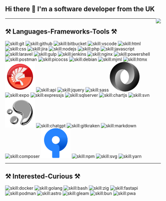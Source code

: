 ## Hi there 👋 I'm a software developer from the UK

<img align="right" src="https://visitor-badge.laobi.icu/badge?page_id=sbrookes76.sbrookes76" />

---
 
## ⚒️ Languages-Frameworks-Tools ⚒️

![skill:git](https://go-skill-icons.vercel.app/api/icons?i=git&theme=light&titles=true "Git version control")
![skill:github](https://go-skill-icons.vercel.app/api/icons?i=github&theme=light&titles=true "Github cloud DVCS")
![skill:bitbucket](https://go-skill-icons.vercel.app/api/icons?i=bitbucket&theme=light&titles=true "Bitbucket cloud DVCS")
![skill:vscode](https://go-skill-icons.vercel.app/api/icons?i=vscode&theme=light&titles=true "Visual Studio Code")
![skill:html](https://go-skill-icons.vercel.app/api/icons?i=html&theme=light&titles=true "HTML")
![skill:css](https://go-skill-icons.vercel.app/api/icons?i=css&theme=light&titles=true "CSS")
![skill:jira](https://go-skill-icons.vercel.app/api/icons?i=jira&theme=light&titles=true "Jira - Atlassian Project Management")
![skill:nodejs](https://go-skill-icons.vercel.app/api/icons?i=nodejs&theme=light&titles=true "Nodejs - JS rutnime")
![skill:php](https://go-skill-icons.vercel.app/api/icons?i=php&theme=light&titles=true "PHP")
![skill:javascript](https://go-skill-icons.vercel.app/api/icons?i=javascript&theme=light&titles=true "JS")
![skill:laravel](https://go-skill-icons.vercel.app/api/icons?i=laravel&theme=light&titles=true "Laravel - PHP framework")
![skill:gulp](https://go-skill-icons.vercel.app/api/icons?i=gulp&theme=light&titles=true "Gulp - task runner")
![skill:jenkins](https://go-skill-icons.vercel.app/api/icons?i=jenkins&theme=light&titles=true "Jenkins CI/CD")
![skill:nginx](https://go-skill-icons.vercel.app/api/icons?i=nginx&theme=light&titles=true "Nginx web server")
![skill:powershell](https://go-skill-icons.vercel.app/api/icons?i=powershell&theme=light&titles=true "Powershell")
![skill:postman](https://go-skill-icons.vercel.app/api/icons?i=postman&theme=light&titles=true "Postman - API design/document/test")
![skill:picocss](https://go-skill-icons.vercel.app/api/icons?i=picocss&theme=light&titles=true "PicoCSS - Minimal css framework")
![skill:debian](https://go-skill-icons.vercel.app/api/icons?i=debian&theme=light&titles=true "Debian - Linux distro")
![skill:mjml](https://go-skill-icons.vercel.app/api/icons?i=mjml&theme=light&titles=true "MJML - Email markup")
![skill:htmx](https://go-skill-icons.vercel.app/api/icons?i=htmx&theme=light&titles=true "Htmx- HTML Extended")
![skill:delphi](https://github.com/SBrookes76/SBrookes76/blob/main/delphi.svg "Delphi - Borland/CodeGear/Embarcadero/Idera IDE and language based on Pascal")
![skill:api](https://go-skill-icons.vercel.app/api/icons?i=api&theme=light&titles=true "API")
![skill:jquery](https://go-skill-icons.vercel.app/api/icons?i=jquery&theme=light&titles=true "jQuery")
![skill:sass](https://go-skill-icons.vercel.app/api/icons?i=sass&theme=light&titles=true "Sass - CSS Pre-Processor")
![skill:json](https://github.com/SBrookes76/SBrookes76/blob/main/json.svg "JSON - JavaScript Object Notation")
![skill:expo](https://go-skill-icons.vercel.app/api/icons?i=expo&theme=light&titles=true "Expo")
![skill:expressjs](https://go-skill-icons.vercel.app/api/icons?i=expressjs&theme=light&titles=true "Expressjs - JS back-end framework")
![skill:sqlserver](https://go-skill-icons.vercel.app/api/icons?i=sqlserver&theme=light&titles=true "SQL Server - Microsoft Database")
![skill:chartjs](https://go-skill-icons.vercel.app/api/icons?i=chartjs&theme=light&titles=true "Chart.js - JS charting")
![skill:svn](https://go-skill-icons.vercel.app/api/icons?i=svn&theme=light&titles=true "SVN - old-school version control")
![skill:hg](https://github.com/SBrookes76/SBrookes76/blob/main/mercurial.svg "Mercurial (hg) version control")
![skill:chatgpt](https://go-skill-icons.vercel.app/api/icons?i=chatgpt&theme=light&titles=true "ChatGPT - dumb AI")
![skill:gitkraken](https://go-skill-icons.vercel.app/api/icons?i=gitkraken&theme=light&titles=true "GitKraken - Git GUI")
![skill:markdown](https://go-skill-icons.vercel.app/api/icons?i=markdown&theme=light&titles=true "Markdown")
![skill:composer](https://go-skill-icons.vercel.app/api/icons?i=composer&theme=light&titles=true "Composer - PHP package management")
![skill:sourcetree](https://github.com/SBrookes76/SBrookes76/blob/main/sourcetree.svg "Sourcetree - Atlassian VCS GUI")
![skill:npm](https://go-skill-icons.vercel.app/api/icons?i=npm&theme=light&titles=true "NPM - Node Package Manager")
![skill:svg](https://go-skill-icons.vercel.app/api/icons?i=svg&theme=light&titles=true "SVG - Vector Graphics Format")
![skill:yarn](https://go-skill-icons.vercel.app/api/icons?i=yarn&theme=light&titles=true "Yarn - NPM alternative")

---

## ⚒️ Interested-Curious ⚒️

![skill:docker](https://go-skill-icons.vercel.app/api/icons?i=docker&theme=light&titles=true "Docker - Containerisation")
![skill:golang](https://go-skill-icons.vercel.app/api/icons?i=golang&theme=light&titles=true "Golang- friendly language")
![skill:bash](https://go-skill-icons.vercel.app/api/icons?i=bash&theme=light&titles=true "Bash - Linux scripting")
![skill:zig](https://go-skill-icons.vercel.app/api/icons?i=zig&theme=light&titles=true "Zig - high-performance language")
![skill:fastapi](https://go-skill-icons.vercel.app/api/icons?i=fastapi&theme=light&titles=true "FastAPI")
![skill:podman](https://go-skill-icons.vercel.app/api/icons?i=podman&theme=light&titles=true "Podman")
![skill:astro](https://go-skill-icons.vercel.app/api/icons?i=astro&theme=light&titles=true "Astro - Web Framework")
![skill:gleam](https://go-skill-icons.vercel.app/api/icons?i=gleam&theme=light&titles=true "Gleam - Zig Web Framework")
![skill:bun](https://go-skill-icons.vercel.app/api/icons?i=bun&theme=light&titles=true "Bun - Node alternative")
![skill:pwa](https://go-skill-icons.vercel.app/api/icons?i=pwa&theme=light&titles=true "PWA - Progressive Web Apps")

<!--

**SBrookes76/SBrookes76** is a ✨ _special_ ✨ repository because its `README.md` (this file) appears on your GitHub profile.

Here are some ideas to get you started:

- 🔭 I’m currently working on ...
- 🌱 I’m currently learning ...
- 👯 I’m looking to collaborate on ...
- 🤔 I’m looking for help with ...
- 💬 Ask me about ...
- 📫 How to reach me: ...
- 😄 Pronouns: ...
- ⚡ Fun fact: ...
-->
